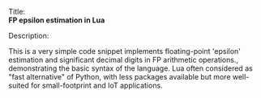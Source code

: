 Title:<br/>
<b>FP epsilon estimation in Lua</b>

Description:<br/>
<p>This is a very simple code snippet implements floating-point 'epsilon' estimation and significant decimal digits in FP arithmetic operations., demonstrating the basic syntax of the language. Lua often considered as "fast alternative" of Python, with less packages available but more well-suited for small-footprint and IoT applications.


